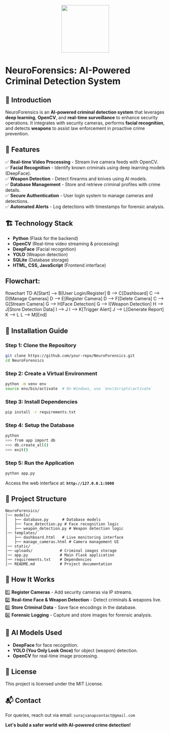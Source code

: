 

<p align="center">
  <img src="https://github.com/user-attachments/assets/71a791f5-774f-4a2b-8767-a4aa26b5121a" width="150">
</p>



# NeuroForensics: AI-Powered Criminal Detection System

## 📌 Introduction
NeuroForensics is an **AI-powered criminal detection system** that leverages **deep learning**, **OpenCV**, and **real-time surveillance** to enhance security operations. It integrates with security cameras, performs **facial recognition**, and detects **weapons** to assist law enforcement in proactive crime prevention.

## 🚀 Features
✅ **Real-time Video Processing** - Stream live camera feeds with OpenCV.  
✅ **Facial Recognition** - Identify known criminals using deep learning models (DeepFace).  
✅ **Weapon Detection** - Detect firearms and knives using AI models.  
✅ **Database Management** - Store and retrieve criminal profiles with crime details.  
✅ **Secure Authentication** - User login system to manage cameras and detections.  
✅ **Automated Alerts** - Log detections with timestamps for forensic analysis.  

## 🏗️ Technology Stack
- **Python** (Flask for the backend)
- **OpenCV** (Real-time video streaming & processing)
- **DeepFace** (Facial recognition)
- **YOLO** (Weapon detection)
- **SQLite** (Database storage)
- **HTML, CSS, JavaScript** (Frontend interface)

## Flowchart:

flowchart TD
                A[Start] --> B[User Login/Register]
                B --> C[Dashboard]
                C --> D[Manage Cameras]
                D --> E[Register Camera]
                D --> F[Delete Camera]
                C --> G[Stream Camera]
                G --> H[Face Detection]
                G --> I[Weapon Detection]
                H --> J[Store Detection Data]
                I --> J
                I --> K[Trigger Alert]
                J --> L[Generate Report]
                K --> L
                L --> M[End]

## 🔧 Installation Guide
### **Step 1: Clone the Repository**
```bash
git clone https://github.com/your-repo/NeuroForensics.git
cd NeuroForensics
```

### **Step 2: Create a Virtual Environment**
```bash
python -m venv env
source env/bin/activate  # On Windows, use `env\Scripts\activate`
```

### **Step 3: Install Dependencies**
```bash
pip install -r requirements.txt
```

### **Step 4: Setup the Database**
```bash
python
>>> from app import db
>>> db.create_all()
>>> exit()
```

### **Step 5: Run the Application**
```bash
python app.py
```
Access the web interface at: **`http://127.0.0.1:5000`**

## 📂 Project Structure
```
NeuroForensics/
│── models/
│   ├── database.py      # Database models
│   ├── face_detection.py # Face recognition logic
│   ├── weapon_detection.py # Weapon detection logic
│── templates/
│   ├── dashboard.html   # Live monitoring interface
│   ├── manage_cameras.html # Camera management UI
│── static/
│── uploads/            # Criminal images storage
│── app.py              # Main Flask application
│── requirements.txt    # Dependencies
│── README.md           # Project documentation
```

## 🎯 How It Works
1️⃣ **Register Cameras** - Add security cameras via IP streams.  
2️⃣ **Real-time Face & Weapon Detection** - Detect criminals & weapons live.  
3️⃣ **Store Criminal Data** - Save face encodings in the database.  
4️⃣ **Forensic Logging** - Capture and store images for forensic analysis.  

## 🤖 AI Models Used
- **DeepFace** for face recognition.
- **YOLO (You Only Look Once)** for object (weapon) detection.
- **OpenCV** for real-time image processing.

## 📜 License
This project is licensed under the MIT License.


## 📬 Contact
For queries, reach out via email: `surajsanapcontact@gmail.com`

**Let's build a safer world with AI-powered crime detection!**


